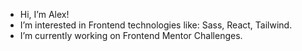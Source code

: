- Hi, I’m Alex!
- I’m interested in Frontend technologies like: Sass, React, Tailwind.
- I’m currently working on Frontend Mentor Challenges.
<!---
alexandrumot/alexandrumot is a ✨ special ✨ repository because its `README.md` (this file) appears on your GitHub profile.
You can click the Preview link to take a look at your changes.
--->
